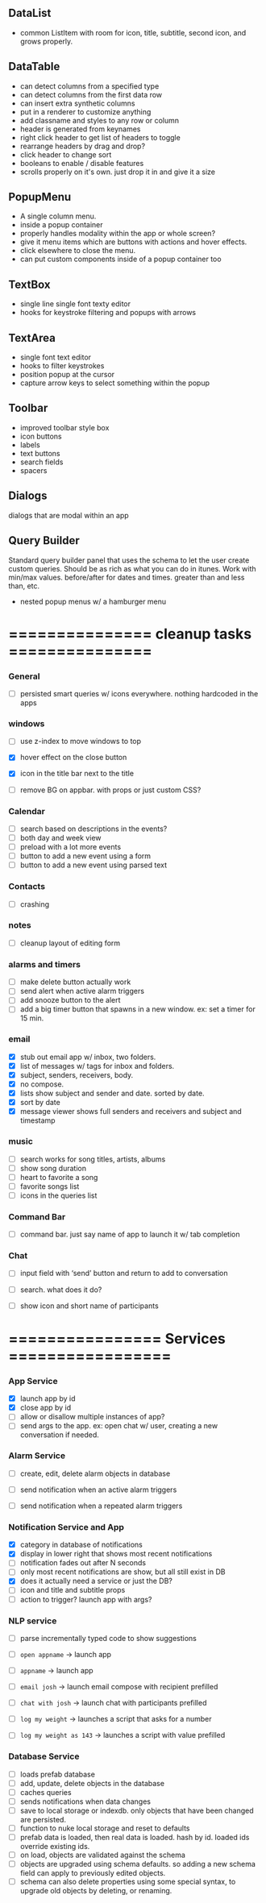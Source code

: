 ## DataList

* common ListItem with room for icon, title, subtitle, second icon, and grows properly.

## DataTable

* can detect columns from a specified type
* can detect columns from the first data row
* can insert extra synthetic columns
* put in a renderer to customize anything
* add classname and styles to any row or column
* header is generated from keynames
* right click header to get list of headers to toggle
* rearrange headers by drag and drop?
* click header to change sort
* booleans to enable / disable features
* scrolls properly on it's own. just drop it in and give it a size

## PopupMenu

* A single column menu.
* inside a popup container
* properly handles modality within the app or whole screen?
* give it menu items which are buttons with actions and hover effects.
* click elsewhere to close the menu.
* can put custom components inside of a popup container too

## TextBox

* single line single font texty editor
* hooks for keystroke filtering and popups with arrows

## TextArea

* single font text editor
* hooks to filter keystrokes
* position popup at the cursor
* capture arrow keys to select something within the popup

## Toolbar

* improved toolbar style box
* icon buttons
* labels
* text buttons
* search fields
* spacers

## Dialogs

dialogs that are modal within an app

## Query Builder

Standard query builder panel that uses the schema to let the user
create custom queries. Should be as rich as what you can do in itunes.
Work with min/max values. before/after for dates and times.  greater
than and less than, etc.

- nested popup menus w/ a hamburger menu




# =============== cleanup tasks ===============

### General
- [ ] persisted smart queries w/ icons everywhere. nothing hardcoded in the apps

### windows
- [ ] use z-index to move windows to top
- [x] hover effect on the close button
- [x] icon in the title bar next to the title
- [ ] remove BG on appbar. with props or just custom CSS?
    

### Calendar
- [ ] search based on descriptions in the events?
- [ ] both day and week view
- [ ] preload with a lot more events
- [ ] button to add a new event using a form
- [ ] button to add a new event using parsed text

### Contacts
- [ ] crashing

### notes
- [ ]  cleanup layout of editing form

### alarms and timers
- [ ] make delete button actually work
- [ ] send alert when active alarm triggers
- [ ] add snooze button to the alert
- [ ] add a big timer button that spawns in a new window. ex: set a timer for 15 min.

### email    
- [x] stub out email app w/ inbox, two folders. 
- [x] list of messages w/ tags for inbox and folders. 
- [x] subject, senders, receivers, body. 
- [x] no compose. 
- [x] lists show subject and sender and date. sorted by date.
- [x] sort by date
- [x] message viewer shows full senders and receivers and subject and timestamp
    
### music
- [ ] search works for song titles, artists, albums
- [ ] show song duration
- [ ] heart to favorite a song
- [ ] favorite songs list
- [ ] icons in the queries list

### Command Bar
- [ ] command bar. just say name of app to launch it w/ tab completion

### Chat
- [ ] input field with ‘send’ button and return to add to conversation
- [ ] search. what does it do?
- [ ] show icon and short name of participants


# ================ Services =================

### App Service

- [x] launch app by id
- [x] close app by id
- [ ] allow or disallow multiple instances of app?
- [ ] send args to the app. ex: open chat w/ user, creating a new conversation if needed.

### Alarm Service

- [ ] create, edit, delete alarm objects in database
- [ ] send notification when an active alarm triggers
- [ ] send notification when a repeated alarm triggers


### Notification Service and App

- [x] category in database of notifications
- [x] display in lower right that shows most recent notifications
- [ ] notification fades out after N seconds
- [ ] only most recent notifications are show, but all still exist in DB
- [x] does it actually need a service or just the DB?
- [ ] icon and title and subtitle props
- [ ] action to trigger? launch app with args?

### NLP service

- [ ] parse incrementally typed code to show suggestions
- [ ] `open appname` -> launch app
- [ ] `appname` -> launch app
- [ ] `email josh` -> launch email compose with recipient prefilled
- [ ] `chat with josh` -> launch chat with participants prefilled
- [ ] `log my weight` -> launches a script that asks for a number
- [ ] `log my weight as 143` -> launches a script with value prefilled


### Database Service

- [ ] loads prefab database
- [ ] add, update, delete objects in the database
- [ ] caches queries
- [ ] sends notifications when data changes
- [ ] save to local storage or indexdb. only objects that have been changed are persisted.
- [ ] function to nuke local storage and reset to defaults
- [ ] prefab data is loaded, then real data is loaded. hash by id. loaded ids override existing ids.
- [ ] on load, objects are validated against the schema
- [ ] objects are upgraded using schema defaults. so adding a new schema field can apply to previously edited objects.
- [ ] schema can also delete properties using some special syntax, to upgrade old objects by deleting, or renaming.  